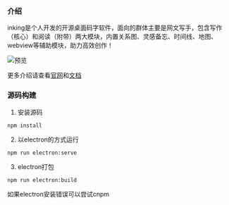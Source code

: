 ### 介绍

inking是个人开发的开源桌面码字软件，面向的群体主要是网文写手，包含写作（核心）和阅读（附带）两大模块，内置关系图、灵感备忘、时间线、地图、webview等辅助模块，助力高效创作！

![预览](http://inkingapp.cn/img/bg.png)

更多介绍请查看[官网](http://inkingapp.cn/)和[文档](https://inking-app-3g71u4uxff7c8113-1305098148.tcloudbaseapp.com/)

### 源码构建

1. 安装源码

`npm install`

2. 以electron的方式运行

`npm run electron:serve`

3. electron打包

`npm run electron:build`

如果electron安装错误可以尝试cnpm
